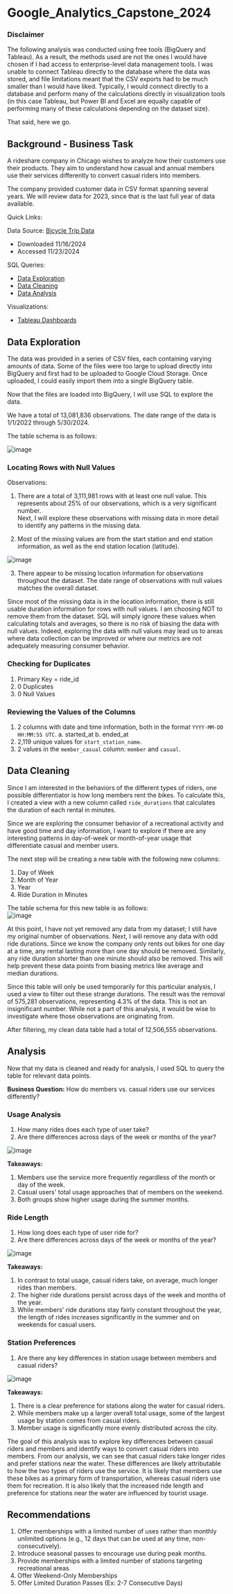 # Google_Analytics_Capstone_2024

### Disclaimer

The following analysis was conducted using free tools (BigQuery and Tableau). As a result, the methods used are not the ones I would have chosen if I had access to enterprise-level data management tools. I was unable to connect Tableau directly to the database where the data was stored, and file limitations meant that the CSV exports had to be much smaller than I would have liked. Typically, I would connect directly to a database and perform many of the calculations directly in visualization tools (in this case Tableau, but Power BI and Excel are equally capable of performing many of these calculations depending on the dataset size).  

That said, here we go.

## Background - Business Task

A rideshare company in Chicago wishes to analyze how their customers use their products. They aim to understand how casual and annual members use their services differently to convert casual riders into members.  

The company provided customer data in CSV format spanning several years. We will review data for 2023, since that is the last full year of data available. 

Quick Links:

Data Source: [Bicycle Trip Data](https://console.cloud.google.com/bigquery?ws=!1m4!1m3!3m2!1scoursera-project-1-409719!2sBicycle_Data_Coursera_Project)
 - Downloaded 11/16/2024
 - Accessed 11/23/2024

SQL Queries:

- [Data Exploration](https://github.com/Bsmith1886/Google_Analytics_Capstone_2024/blob/bdd38f9ca1368d188453e42c535ac4cf16ec04c6/Data_Exploration.sql)
- [Data Cleaning](https://github.com/Bsmith1886/Google_Analytics_Capstone_2024/blob/bdd38f9ca1368d188453e42c535ac4cf16ec04c6/data_cleaning.sql)
- [Data Analysis](https://github.com/Bsmith1886/Google_Analytics_Capstone_2024/blob/bdd38f9ca1368d188453e42c535ac4cf16ec04c6/data_analysis.sql)

Visualizations:

 - [Tableau Dashboards](https://public.tableau.com/views/GoogleCapstone-BicycleSharingCompanyAnalysis/UsagebyMemberType?:language=en-US&publish=yes&:sid=&:redirect=auth&:display_count=n&:origin=viz_share_link)


## Data Exploration

The data was provided in a series of CSV files, each containing varying amounts of data. Some of the files were too large to upload directly into BigQuery and first had to be uploaded to Google Cloud Storage. Once uploaded, I could easily import them into a single BigQuery table.  

Now that the files are loaded into BigQuery, I will use SQL to explore the data.  

We have a total of 13,081,836 observations. The date range of the data is 1/1/2022 through 5/30/2024.  

The table schema is as follows:  

![image](https://github.com/user-attachments/assets/d18e1b87-c1c1-4165-b4e4-b36f34a6e505)

### Locating Rows with Null Values

Observations:

  1. There are a total of 3,111,981 rows with at least one null value. This represents about 25% of our observations, which is a very significant number.   
  Next, I will explore these observations with missing data in more detail to identify any patterns in the missing data.  
  
  2. Most of the missing values are from the start station and end station information, as well as the end station location (latitude).  
  
  ![image](https://github.com/user-attachments/assets/a54d6879-7dea-47b2-8da7-7366b40ade68)
  
  3. There appear to be missing location information for observations throughout the dataset. The date range of observations with null values matches the 
  overall dataset.  

Since most of the missing data is in the location information, there is still usable duration information for rows with null values. I am choosing NOT to remove them from the dataset. SQL will simply ignore these values when calculating totals and averages, so there is no risk of biasing the data with null values. Indeed, exploring the data with null values may lead us to areas where data collection can be improved or where our metrics are not adequately measuring consumer behavior.  

### Checking for Duplicates

 1. Primary Key = ride_id
 2. 0 Duplicates
 3. 0 Null Values


### Reviewing the Values of the Columns

  1. 2 columns with date and time information, both in the format `YYYY-MM-DD HH:MM:SS UTC`.
    a. started_at
    b. ended_at
  2. 2,119 unique values for `start_station_name`.
  3. 2 values in the `member_casual` column: `member` and `casual`.  

## Data Cleaning

Since I am interested in the behaviors of the different types of riders, one possible differentiator is how long members rent the bikes. To calculate this, I created a view with a new column called `ride_durations` that calculates the duration of each rental in minutes.  

Since we are exploring the consumer behavior of a recreational activity and have good time and day information, I want to explore if there are any interesting patterns in day-of-week or month-of-year usage that differentiate casual and member users.  

The next step will be creating a new table with the following new columns:  

1. Day of Week  
2. Month of Year  
3. Year  
4. Ride Duration in Minutes  

The table schema for this new table is as follows:  
![image](https://github.com/user-attachments/assets/32eff7a4-fd97-4828-a831-624de58fd2ad)

At this point, I have not yet removed any data from my dataset; I still have my original number of observations. Next, I will remove any data with odd ride durations. Since we know the company only rents out bikes for one day at a time, any rental lasting more than one day should be removed. Similarly, any ride duration shorter than one minute should also be removed. This will help prevent these data points from biasing metrics like average and median durations.  

Since this table will only be used temporarily for this particular analysis, I used a view to filter out these strange durations. The result was the removal of 575,281 observations, representing 4.3% of the data. This is not an insignificant number. While not a part of this analysis, it would be wise to investigate where those observations are originating from.  

After filtering, my clean data table had a total of 12,506,555 observations.

## Analysis

Now that my data is cleaned and ready for analysis, I used SQL to query the table for relevant data points. 

**Business Question:** How do members vs. casual riders use our services differently? 

### Usage Analysis
1. How many rides does each type of user take?  
2. Are there differences across days of the week or months of the year?

![image](https://github.com/user-attachments/assets/fccec003-0c5a-4f19-81ce-3548f7a3a628)

**Takeaways:**
1. Members use the service more frequently regardless of the month or day of the week.
2. Casual users' total usage approaches that of members on the weekend.
3. Both groups show higher usage during the summer months.

### Ride Length
1. How long does each type of user ride for?  
2. Are there differences across days of the week or months of the year?

![image](https://github.com/user-attachments/assets/3713dcc5-1fe4-4b2f-a79f-5e4e34eeb089)

**Takeaways:**
1. In contrast to total usage, casual riders take, on average, much longer rides than members.  
2. The higher ride durations persist across days of the week and months of the year.  
3. While members' ride durations stay fairly constant throughout the year, the length of rides increases significantly in the summer and on weekends for casual users.

### Station Preferences
1. Are there any key differences in station usage between members and casual riders?

![image](https://github.com/user-attachments/assets/51f2eb36-0115-4881-98bf-69b2b4434b17)

**Takeaways:**
1. There is a clear preference for stations along the water for casual riders.  
2. While members make up a larger overall total usage, some of the largest usage by station comes from casual riders.  
3. Member usage is significantly more evenly distributed across the city.  

The goal of this analysis was to explore key differences between casual riders and members and identify ways to convert casual riders into members. From our analysis, we can see that casual riders take longer rides and prefer stations near the water. These differences are likely attributable to how the two types of riders use the service. It is likely that members use these bikes as a primary form of transportation, whereas casual riders use them for recreation. It is also likely that the increased ride length and preference for stations near the water are influenced by tourist usage.  

## Recommendations
1. Offer memberships with a limited number of uses rather than monthly unlimited options (e.g., 12 days that can be used at any time, non-consecutively).  
2. Introduce seasonal passes to encourage use during peak months.  
3. Provide memberships with a limited number of stations targeting recreational areas.
4. Offer Weekend-Only Memberships
5. Offer Limited Duration Passes (Ex: 2-7 Consecutive Days)







